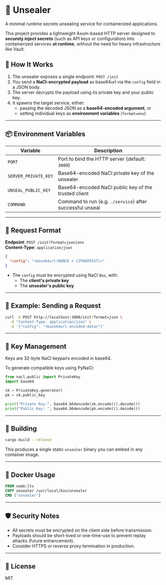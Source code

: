 # 🔐 Unsealer

A minimal runtime secrets unsealing service for containerized applications.

This project provides a lightweight Axum-based HTTP server designed to **securely inject secrets** (such as API keys or configuration) into containerized services **at runtime**, without the need for heavy infrastructure like Vault.

## 🚀 How It Works

1. The unsealer exposes a single endpoint: `POST /init`
2. You send a **NaCl-encrypted payload** as base64url via the `config` field in a JSON body.
3. The server decrypts the payload using its private key and your public key.
4. It spawns the target service, either:
    - passing the decoded JSON as a **base64-encoded argument**, or
    - setting individual keys as **environment variables** (`format=env`)

---

## 📦 Environment Variables

| Variable              | Description                                                |
|-----------------------|------------------------------------------------------------|
| `PORT`                | Port to bind the HTTP server (default: `3000`)             |
| `SERVER_PRIVATE_KEY`  | Base64-encoded NaCl private key of the unsealer            |
| `UNSEAL_PUBLIC_KEY`   | Base64-encoded NaCl public key of the trusted client       |
| `COMMAND`             | Command to run (e.g. `./service`) after successful unseal  |

---

## 🧾 Request Format

**Endpoint**: `POST /init?format=json|env`  
**Content-Type**: `application/json`

```json
{
  "config": "<base64url(NONCE + CIPHERTEXT)>"
}
```

- The `config` must be encrypted using NaCl `Box`, with:
    - The **client's private key**
    - The **unsealer's public key**

---

## 🧪 Example: Sending a Request

```bash
curl -X POST http://localhost:3000/init?format=json \
  -H "Content-Type: application/json" \
  -d '{"config": "<base64url-encoded-data>"}'
```

---

## 🔐 Key Management

Keys are 32-byte NaCl keypairs encoded in base64.

To generate compatible keys using PyNaCl:

```python
from nacl.public import PrivateKey
import base64

sk = PrivateKey.generate()
pk = sk.public_key

print("Private Key:", base64.b64encode(sk.encode()).decode())
print("Public Key: ", base64.b64encode(pk.encode()).decode())
```

---

## 🧰 Building

```bash
cargo build --release
```

This produces a single static `unsealer` binary you can embed in any container image.

---

## 🐳 Docker Usage

```Dockerfile
FROM node:lts
COPY unsealer /usr/local/bin/unsealer
CMD ["unsealer"]
```

---

## 🛡️ Security Notes

- All secrets must be encrypted on the client side before transmission.
- Payloads should be short-lived or one-time-use to prevent replay attacks (future enhancement).
- Consider HTTPS or reverse proxy termination in production.

---

## 📄 License

MIT
